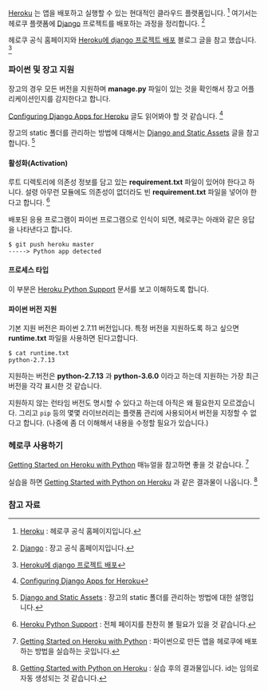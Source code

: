 [Heroku](https://www.heroku.com/home) 는 앱을 배포하고 실행할 수 있는 현대적인 클라우드 플랫폼입니다. [^heroku] 여기서는 헤로쿠 플랫폼에 [Django](https://www.djangoproject.com) 프로젝트를 배포하는 과정을 정리합니다. [^djangoproject]

헤로쿠 공식 홈페이지와 [Heroku에 django 프로젝트 배포](http://dgkim5360.tistory.com/entry/deploy-django-project-on-heroku) 블로그 글을 참고 했습니다. [^dgkim5360-deploy]

### 파이썬 및 장고 지원

장고의 경우 모든 버전을 지원하며 **manage.py** 파일이 있는 것을 확인해서 장고 어플리케이션인지를 감지한다고 합니다.

[Configuring Django Apps for Heroku](https://devcenter.heroku.com/articles/django-app-configuration) 글도 읽어봐야 할 것 같습니다. [^django-configuration]

장고의 static 폴더를 관리하는 방법에 대해서는  [Django and Static Assets](https://devcenter.heroku.com/articles/django-assets) 글을 참고합니다. [^heroku-assets]

#### 활성화(Activation)

루트 디렉토리에 의존성 정보를 담고 있는 **requirement.txt** 파일이 있어야 한다고 하니다. 설령 아무런 모듈에도 의존성이 없더라도 빈 **requirement.txt** 파일을 넣어야 한다고 합니다. [^python-support]

배포된 응용 프로그램이 파이썬 프로그램으로 인식이 되면, 헤로쿠는 아래와 같은 응답을 나타낸다고 합니다.

```heroku
$ git push heroku master
-----> Python app detected
```

#### 프로세스 타입

이 부분은 [Heroku Python Support](https://devcenter.heroku.com/articles/python-support) 문서를 보고 이해하도록 합니다.

#### 파이썬 버전 지원

기본 지원 버전은 파이썬 2.7.11 버전입니다. 특정 버전을 지원하도록 하고 싶으면 **runtime.txt** 파일을 사용하면 된다고합니다. 

```
$ cat runtime.txt
python-2.7.13
```

지원하는 버전은 **python-2.7.13** 과 **python-3.6.0** 이라고 하는데 지원하는 가장 최근 버전을 각각 표시한 것 같습니다.

지원하지 않는 런타임 버전도 명시할 수 있다고 하는데 아직은 왜 필요한지 모르겠습니다. 그리고 `pip` 등의 몇몇 라이브러리는 플랫폼 관리에 사용되어서 버전을 지정할 수 없다고 합니다. (나중에 좀 더 이해해서 내용을 수정할 필요가 있습니다.)

### 헤로쿠 사용하기

[Getting Started on Heroku with Python](https://devcenter.heroku.com/articles/getting-started-with-python#view-logs) 매뉴얼을 참고하면 좋을 것 같습니다. [^getting-started]

실습을 하면 [Getting Started with Python on Heroku](https://sleepy-atoll-23807.herokuapp.com) 과 같은 결과물이 나옵니다. [^sleepy-atoll-23807]

### 참고 자료

[^heroku]: [Heroku](https://www.heroku.com/home) : 헤로쿠 공식 홈페이지입니다.

[^djangoproject]: [Django](https://www.djangoproject.com) : 장고 공식 홈페이지입니다.

[^dgkim5360-deploy]: [Heroku에 django 프로젝트 배포](http://dgkim5360.tistory.com/entry/deploy-django-project-on-heroku)

[^python-support]: [Heroku Python Support](https://devcenter.heroku.com/articles/python-support) : 전체 페이지를 찬찬히 볼 필요가 있을 것 같습니다.

[^django-configuration]: [Configuring Django Apps for Heroku](https://devcenter.heroku.com/articles/django-app-configuration)

[^getting-started]: [Getting Started on Heroku with Python](https://devcenter.heroku.com/articles/getting-started-with-python#view-logs) : 파이썬으로 만든 앱을 헤로쿠에 배포하는 방법을 실습하는 곳입니다.

[^sleepy-atoll-23807]: [Getting Started with Python on Heroku](https://sleepy-atoll-23807.herokuapp.com) : 실습 후의 결과물입니다. id는 임의로 자동 생성되는 것 같습니다.

[^heroku-assets]: [Django and Static Assets](https://devcenter.heroku.com/articles/django-assets) : 장고의 static 폴더를 관리하는 방법에 대한 설명입니다.